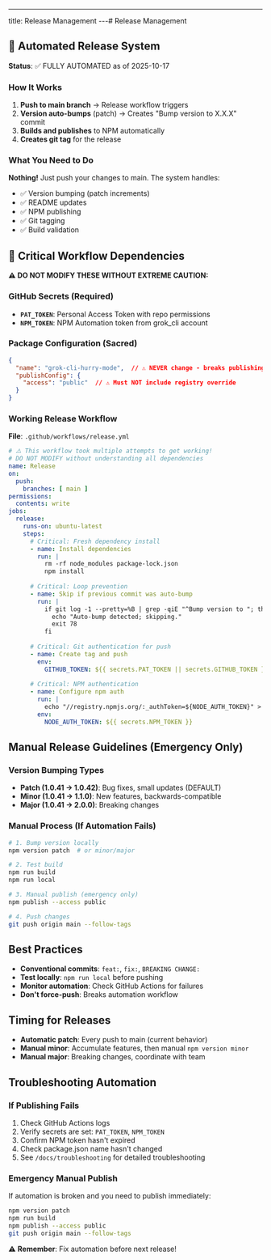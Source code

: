 ---
title: Release Management
---# Release Management

## 🤖 Automated Release System

**Status**: ✅ FULLY AUTOMATED as of 2025-10-17

### How It Works
1. **Push to main branch** → Release workflow triggers
2. **Version auto-bumps** (patch) → Creates "Bump version to X.X.X" commit  
3. **Builds and publishes** to NPM automatically
4. **Creates git tag** for the release

### What You Need to Do
**Nothing!** Just push your changes to main. The system handles:
- ✅ Version bumping (patch increments)
- ✅ README updates 
- ✅ NPM publishing
- ✅ Git tagging
- ✅ Build validation

## 🚨 Critical Workflow Dependencies

**⚠️ DO NOT MODIFY THESE WITHOUT EXTREME CAUTION:**

### GitHub Secrets (Required)
- **`PAT_TOKEN`**: Personal Access Token with repo permissions
- **`NPM_TOKEN`**: NPM Automation token from grok_cli account

### Package Configuration (Sacred)
```json
{
  "name": "grok-cli-hurry-mode",  // ⚠️ NEVER change - breaks publishing
  "publishConfig": {
    "access": "public"  // ⚠️ Must NOT include registry override
  }
}
```

### Working Release Workflow
**File**: `.github/workflows/release.yml`
```yaml
# ⚠️ This workflow took multiple attempts to get working!
# DO NOT MODIFY without understanding all dependencies
name: Release
on:
  push:
    branches: [ main ]
permissions:
  contents: write
jobs:
  release:
    runs-on: ubuntu-latest
    steps:
      # Critical: Fresh dependency install
      - name: Install dependencies
        run: |
          rm -rf node_modules package-lock.json
          npm install
      
      # Critical: Loop prevention
      - name: Skip if previous commit was auto-bump
        run: |
          if git log -1 --pretty=%B | grep -qiE "^Bump version to "; then
            echo "Auto-bump detected; skipping."
            exit 78
          fi
      
      # Critical: Git authentication for push
      - name: Create tag and push
        env:
          GITHUB_TOKEN: ${{ secrets.PAT_TOKEN || secrets.GITHUB_TOKEN }}
      
      # Critical: NPM authentication
      - name: Configure npm auth
        run: |
          echo "//registry.npmjs.org/:_authToken=${NODE_AUTH_TOKEN}" > ~/.npmrc
        env:
          NODE_AUTH_TOKEN: ${{ secrets.NPM_TOKEN }}
```

## Manual Release Guidelines (Emergency Only)

### Version Bumping Types
- **Patch (1.0.41 → 1.0.42)**: Bug fixes, small updates (DEFAULT)
- **Minor (1.0.41 → 1.1.0)**: New features, backwards-compatible
- **Major (1.0.41 → 2.0.0)**: Breaking changes

### Manual Process (If Automation Fails)
```bash
# 1. Bump version locally
npm version patch  # or minor/major

# 2. Test build
npm run build
npm run local

# 3. Manual publish (emergency only)
npm publish --access public

# 4. Push changes
git push origin main --follow-tags
```

## Best Practices
- **Conventional commits**: `feat:`, `fix:`, `BREAKING CHANGE:`
- **Test locally**: `npm run local` before pushing
- **Monitor automation**: Check GitHub Actions for failures
- **Don't force-push**: Breaks automation workflow

## Timing for Releases
- **Automatic patch**: Every push to main (current behavior)
- **Manual minor**: Accumulate features, then manual `npm version minor`
- **Manual major**: Breaking changes, coordinate with team

## Troubleshooting Automation

### If Publishing Fails
1. Check GitHub Actions logs
2. Verify secrets are set: `PAT_TOKEN`, `NPM_TOKEN`
3. Confirm NPM token hasn't expired
4. Check package.json name hasn't changed
5. See `/docs/troubleshooting` for detailed troubleshooting

### Emergency Manual Publish
If automation is broken and you need to publish immediately:
```bash
npm version patch
npm run build  
npm publish --access public
git push origin main --follow-tags
```

⚠️ **Remember**: Fix automation before next release!